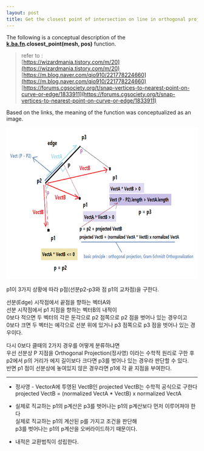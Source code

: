 ```yaml
---
layout: post
title: Get the closest point of intersection on line in orthogonal projection (선분의 가장 가까운 교차점 얻기)
---
```


The following is a conceptual description of the **[k.ba.fn](https://github.com/ki68/k/blob/main/ba/fn.py).closest_point(mesh, pos)** function.

> refer to :  
> [https://wizardmania.tistory.com/m/20](https://wizardmania.tistory.com/m/20)  
> [https://m.blog.naver.com/qio910/221778224660](https://m.blog.naver.com/qio910/221778224660)  
> [https://forums.cgsociety.org/t/snap-vertices-to-nearest-point-on-curve-or-edge/1833911](https://forums.cgsociety.org/t/snap-vertices-to-nearest-point-on-curve-or-edge/1833911)


Based on the links, the meaning of the function was conceptualized as an image.

<img src="/images/Get_Closest_Point_On_Line.png" width="800" height="400"/>


p1이 3가지 상황에 따라 p점(선분p2-p3와 점 p1의 교차점)을 구한다. 

선분(Edge) 시작점에서 끝점을 향하는 벡터A와  
선분 시작점에서 p1 지점을 향하는 벡터B의 내적이  
0보다 적으면 두 벡터의 각은 둔각으로 p2 점쪽으로 p2 점을 벗어나 있는 경우이고  
0보다 크면 두 벡터는 예각으로 선분 위에 있거나 p3 점쪽으로 p3 점을 벗어나 있는 경우이다.  

다시 0보다 클때의 2가지 경우를 어떻게 분류하냐면  
우선 선분상 P 지점을 Orthogonal Projection(정사영) 이라는 수학적 원리로 구한 후   
p2에서 p의 거리가 에지 길이보다 크다면 p3를 벗어나 있는 경우라 판단할 수 있다.  
반면 p1 점이 선분상에 놓여있지 않은 경우라면 p1에 각 끝 지점을 부여한다.

----------------------------------------------

* 정사영 - VectorA에 투영된 VectB인 projected VectB는 수학적 공식으로 구한다    
projected VectB = (normalized VectA * VectB) x normalized VectA   

* 실제로 직교하는 p1의  p계산은 p3를 벗어나는 p1의 p계산보다 먼저 이루어져야 한다   
실제로 직교하는 p1의  계산된 p를 가지고 조건을 판단해   
p3를 벗어나는 p1의 p계산을 오버라이드하기 때문이다.    

* 내적은 교환법칙이 성립한다.
